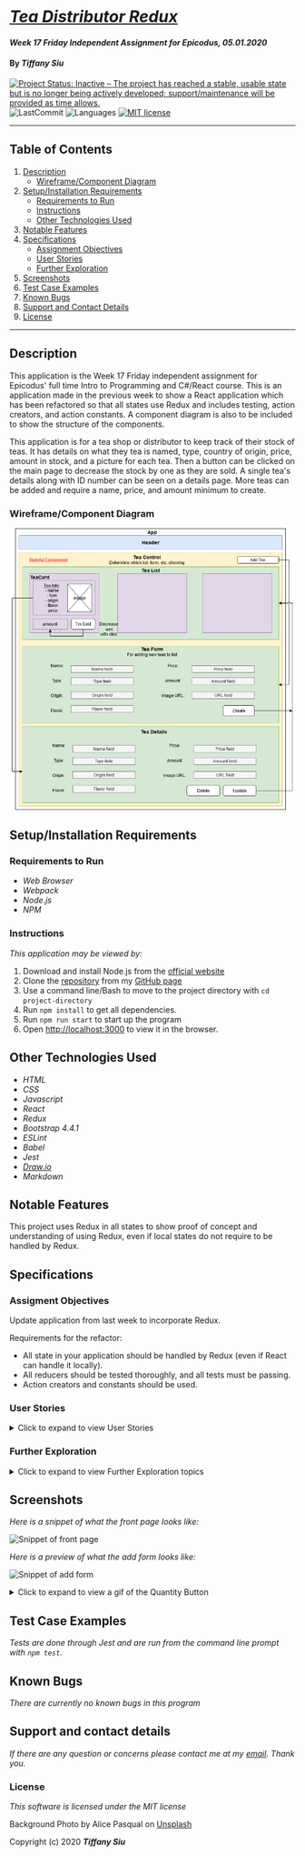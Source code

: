 # _[Tea Distributor Redux](https://github.com/TSiu88/https://github.com/TSiu88/tea-distributor-redux)_

#### _Week 17 Friday Independent Assignment for Epicodus, 05.01.2020_

#### By _**Tiffany Siu**_

[![Project Status: Inactive – The project has reached a stable, usable state but is no longer being actively developed; support/maintenance will be provided as time allows.](https://www.repostatus.org/badges/latest/inactive.svg)](https://www.repostatus.org/#inactive)
![LastCommit](https://img.shields.io/github/last-commit/tsiu88/tea-distributor-redux)
![Languages](https://img.shields.io/github/languages/top/tsiu88/tea-distributor-redux)
[![MIT license](https://img.shields.io/badge/License-MIT-orange.svg)](https://lbesson.mit-license.org/)

---
## Table of Contents
1. [Description](#description)
    - [Wireframe/Component Diagram](#wireframe/component-diagram)
2. [Setup/Installation Requirements](#setup/installation-requirements)
    - [Requirements to Run](#requirements-to-run)
    - [Instructions](#instructions)
    - [Other Technologies Used](#other-technologies-used)
3. [Notable Features](#notable-features)
4. [Specifications](#specifications)
    - [Assignment Objectives](#assignment-objectives)
    - [User Stories](#user-stories)
    - [Further Exploration](#further-exploration)
5. [Screenshots](#screenshots)
6. [Test Case Examples](#test-case-examples)
7. [Known Bugs](#known-bugs)
8. [Support and Contact Details](#support-and-contact-details)
9. [License](#license)
---
## Description

This application is the Week 17 Friday independent assignment for Epicodus' full time Intro to Programming and C#/React course. This is an application made in the previous week to show a React application which has been refactored so that all states use Redux and includes testing, action creators, and action constants.  A component diagram is also to be included to show the structure of the components.

This application is for a tea shop or distributor to keep track of their stock of teas.  It has details on what they tea is named, type, country of origin, price, amount in stock, and a picture for each tea.  Then a button can be clicked on the main page to decrease the stock by one as they are sold.  A single tea's details along with ID number can be seen on a details page.  More teas can be added and require a name, price, and amount minimum to create.

### Wireframe/Component Diagram

![Component Diagram](./public/Component-Diagram.png)

## Setup/Installation Requirements

### Requirements to Run

* _Web Browser_
* _Webpack_
* _Node.js_
* _NPM_

### Instructions

*This application may be viewed by:*

1. Download and install Node.js from the [official website](https://nodejs.org/en/download/)
2. Clone the [repository](https://github.com/TSiu88/tea-distributor-redux.git) from my [GitHub page](https://github.com/TSiu88)
3. Use a command line/Bash to move to the project directory with `cd project-directory`
4. Run `npm install` to get all dependencies. 
5. Run `npm run start` to start up the program
6. Open [http://localhost:3000](http://localhost:3000) to view it in the browser.

## Other Technologies Used

* _HTML_
* _CSS_
* _Javascript_
* _React_
* _Redux_
* _Bootstrap 4.4.1_
* _ESLint_
* _Babel_
* _Jest_
* _[Draw.io](https://app.diagrams.net/)_
* _Markdown_

## Notable Features
This project uses Redux in all states to show proof of concept and understanding of using Redux, even if local states do not require to be handled by Redux.

## Specifications

### Assigment Objectives
Update application from last week to incorporate Redux.

Requirements for the refactor:
  - All state in your application should be handled by Redux (even if React can handle it locally).
  - All reducers should be tested thoroughly, and all tests must be passing.
  - Action creators and constants should be used.


### User Stories
<details>
  <summary>Click to expand to view User Stories </summary>

  - [x] As a user, I want to see a list/menu of all available teas. For each tea, I want to see its name, type, origin, flavor, price and an image.
  - [x] As a user, I want to submit a form to add a new tea to a list.
  - [x] As a user, I want to be able to click on a tea to see its detail page.
  - [x] As a user, I want to see how many tins are left for a tea (quantity).
  - [x] As a user, I want to be able to click a button next to a tea whenever I sell a tin of it. This should decrease the number of tins left by 1. Tins should not be able to go below 0.

</details>

### Further Exploration

<details>
  <summary>Click to expand to view Further Exploration topics </summary>

  - [ ] As a user, I want the option to edit a tea's properties after entering them just in case I make a mistake.
  - [ ] As a user, I want to be able to delete a tea.
  - [x] As a user, I want a tea to update to say "Out of Stock" once it's empty.
  - [x] As a user, I want teas with less than 10 pints to include a message that says "Almost Empty" so I can try some before it's gone!
  - [ ] As a user, I want to have teas prices to be color-coded for easy readability. This could be based on their price, the style of beer or kombucha, or the amount of tins left.
  - [ ] As a user, I want this application to be nicely styled. (Use stylesheets and CSS objects!)

</details>

## Screenshots

_Here is a snippet of what the front page looks like:_

![Snippet of front page](./public/snippet1.png)

_Here is a preview of what the add form looks like:_

![Snippet of add form](./public/snippet2.png)

<details>
  <summary>Click to expand to view a gif of the Quantity Button </summary>

  ![Animation of QuantityButton functionality](./public/quantityButton.gif)

  </details>

## Test Case Examples
_Tests are done through Jest and are run from the command line prompt with `npm test`._

<!-- _Some example tests:_

![Snippet of an example test](img/tester1.png)

![Snippet of an example result](img/tester2.png) -->

<!-- _describe and show how to run tests with `code` examples}_ -->

## Known Bugs

_There are currently no known bugs in this program_

## Support and contact details

_If there are any question or concerns please contact me at my [email](mailto:tsiu88@gmail.com). Thank you._

### License

*This software is licensed under the MIT license*

Background Photo by Alice Pasqual on [Unsplash](https://unsplash.com/photos/xdD-x2Y2SPI)

Copyright (c) 2020 **_Tiffany Siu_**